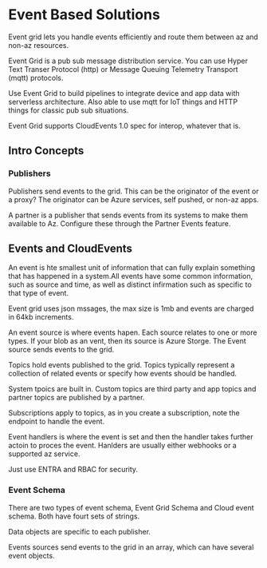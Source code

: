 # Event Based Solutions

Event grid lets you handle events efficiently and route them between az and non-az resources.

Event Grid is a pub sub message distribution service. You can use Hyper Text Transer Protocol (http) or Message Queuing Telemetry Transport (mqtt) protocols. 

Use Event Grid to build pipelines to integrate device and app data with serverless architecture. Also able to use mqtt for IoT things and HTTP things for classic pub sub situations. 

Event Grid supports CloudEvents 1.0 spec for interop, whatever that is. 

## Intro Concepts

### Publishers

Publishers send events to the grid. This can be the originator of the event or a proxy? The originator can be Azure services, self pushed, or non-az apps.

A partner is a publisher that sends events from its systems to make them available to Az. Configure these through the Partner Events feature. 

## Events and CloudEvents

An event is hte smallest unit of information that can fully explain something that has happened in a system.All events have some common information, such as source and time, as well as distinct infirmation such as specific to that type of event.

Event grid uses json mssages, the max size is 1mb and events are charged in 64kb increments.

An event source is where events hapen. Each source relates to one or more types. If your blob as an vent, then its source is Azure Storge. The Event source sends events to the grid.

Topics hold events published to the grid. Topics typically represent a collection of related events or specify how events should be handled. 

System tpoics are built in. Custom topics are third party and app topics and partner topics are published by a partner.

Subscriptions apply to topics, as in you create a subscription, note the endpoint to handle the event. 

Event handlers is where the event is set and then the handler takes further actoin to proces the event. Hanlders are usually either webhooks or a supported az service. 

Just use ENTRA and RBAC for security.

### Event Schema

There are two types of event schema, Event Grid Schema and Cloud event schema. Both have fourt sets of strings.

Data objects are specific to each publisher. 

Events sources send events to the grid in an array, which can have several event objects. 


